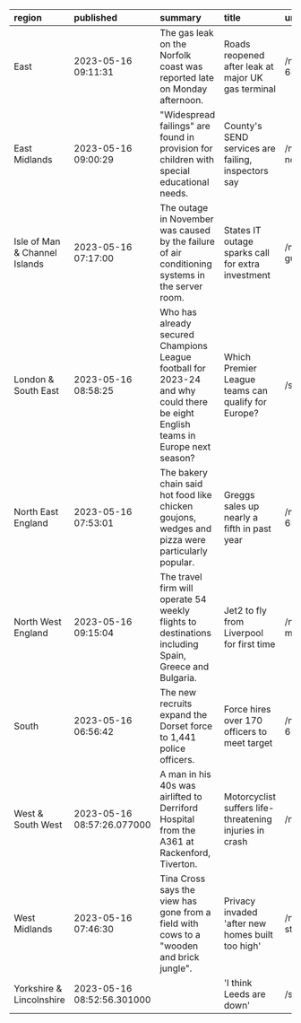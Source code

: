 | region                        | published                  | summary                                                                                                                         | title                                                   | url                                           |   summary_compound_score |   title_compound_score |   summary_minus_title |
|:------------------------------|:---------------------------|:--------------------------------------------------------------------------------------------------------------------------------|:--------------------------------------------------------|:----------------------------------------------|-------------------------:|-----------------------:|----------------------:|
| East                          | 2023-05-16 09:11:31        | The gas leak on the Norfolk coast was reported late on Monday afternoon.                                                        | Roads reopened after leak at major UK gas terminal      | /news/uk-england-norfolk-65608988             |                  -0.34   |                -0.34   |                0      |
| East Midlands                 | 2023-05-16 09:00:29        | "Widespread failings" are found in provision for children with special educational needs.                                       | County's SEND services are failing, inspectors say      | /news/uk-england-nottinghamshire-65605442     |                  -0.128  |                -0.5106 |               -0.3826 |
| Isle of Man & Channel Islands | 2023-05-16 07:17:00        | The outage in November was caused by the failure of air conditioning systems in the server room.                                | States IT outage sparks call for extra investment       | /news/world-europe-guernsey-65608039          |                  -0.5106 |                 0      |                0.5106 |
| London & South East           | 2023-05-16 08:58:25        | Who has already secured Champions League football for 2023-24 and why could there be eight English teams in Europe next season? | Which Premier League teams can qualify for Europe?      | /sport/football/65443681                      |                   0.7269 |                 0      |               -0.7269 |
| North East England            | 2023-05-16 07:53:01        | The bakery chain said hot food like chicken goujons, wedges and pizza were particularly popular.                                | Greggs sales up nearly a fifth in past year             | /news/uk-england-tyne-65607899                |                   0.6801 |                 0      |               -0.6801 |
| North West England            | 2023-05-16 09:15:04        | The travel firm will operate 54 weekly flights to destinations including Spain, Greece and Bulgaria.                            | Jet2 to fly from Liverpool for first time               | /news/uk-england-merseyside-65601481          |                   0      |                 0      |                0      |
| South                         | 2023-05-16 06:56:42        | The new recruits expand the Dorset force to 1,441 police officers.                                                              | Force hires over 170 officers to meet target            | /news/uk-england-dorset-65607117              |                   0.3182 |                 0      |               -0.3182 |
| West & South West             | 2023-05-16 08:57:26.077000 | A man in his 40s was airlifted to Derriford Hospital from the A361 at Rackenford, Tiverton.                                     | Motorcyclist suffers life-threatening injuries in crash | /news/articles/c5107wp2ze9o                   |                   0      |                -0.7003 |               -0.7003 |
| West Midlands                 | 2023-05-16 07:46:30        | Tina Cross says the view has gone from a field with cows to a "wooden and brick jungle".                                        | Privacy invaded 'after new homes built too high'        | /news/uk-england-stoke-staffordshire-65600426 |                   0      |                 0      |                0      |
| Yorkshire & Lincolnshire      | 2023-05-16 08:52:56.301000 |                                                                                                                                 | 'I think Leeds are down'                                | /sport/articles/c0jp9dq3vg8o                  |                   0      |                 0      |                0      |
